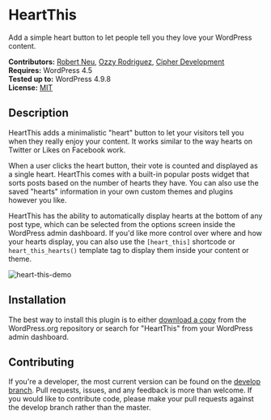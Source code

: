 # HeartThis

Add a simple heart button to let people tell you they love your WordPress content.

__Contributors:__ [Robert Neu](https://github.com/robneu), [Ozzy Rodriguez](https://github.com/ozzyrod), [Cipher Development](https://github.com/cipherdevgroup)   
__Requires:__ WordPress 4.5  
__Tested up to:__ WordPress 4.9.8  
__License:__ [MIT](https://cipherdevelopment.mit-license.org/)  

## Description ##

HeartThis adds a minimalistic "heart" button to let your visitors tell you when they really enjoy your content. It works similar to the way hearts on Twitter or Likes on Facebook work.

When a user clicks the heart button, their vote is counted and displayed as a single heart. HeartThis comes with a built-in popular posts widget that sorts posts based on the number of hearts they have. You can also use the saved "hearts" information in your own custom themes and plugins however you like.

HeartThis has the ability to automatically display hearts at the bottom of any post type, which can be selected from the options screen inside the WordPress admin dashboard. If you'd like more control over where and how your hearts display, you can also use the `[heart_this]` shortcode or `heart_this_hearts()` template tag to display them inside your content or theme.

![heart-this-demo](https://cloud.githubusercontent.com/assets/2184093/17304168/3b528e66-57f2-11e6-9d4c-2661f79e7173.gif)

## Installation ##

The best way to install this plugin is to either [download a copy](https://wordpress.org/plugins/heart-this/) from the WordPress.org repository or search for "HeartThis" from your WordPress admin dashboard.

## Contributing ##

If you're a developer, the most current version can be found on the [develop branch](https://github.com/cipherdevgroup/heart-this/tree/develop). Pull requests, issues, and any feedback is more than welcome. If you would like to contribute code, please make your pull requests against the develop branch rather than the master.
